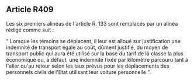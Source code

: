 Article R409
----
Les six premiers alinéas de l'article R. 133 sont remplacés par un alinéa rédigé
comme suit :

" Lorsque les témoins se déplacent, il leur est alloué sur justification une
indemnité de transport égale au coût, dûment justifié, du moyen de transport
public qui aura été utilisé sur la base du tarif de la classe la plus économique
ou, à défaut, une indemnité fixée par kilomètre parcouru tant à l'aller qu'au
retour selon les taux prévus pour les déplacements des personnels civils de
l'Etat utilisant leur voiture personnelle ".
